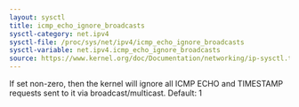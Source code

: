 ```yaml
---
layout: sysctl
title: icmp_echo_ignore_broadcasts
sysctl-category: net.ipv4
sysctl-file: /proc/sys/net/ipv4/icmp_echo_ignore_broadcasts
sysctl-variable: net.ipv4.icmp_echo_ignore_broadcasts
source: https://www.kernel.org/doc/Documentation/networking/ip-sysctl.txt
---
```

If set non-zero, then the kernel will ignore all ICMP ECHO and
TIMESTAMP requests sent to it via broadcast/multicast.
Default: 1

